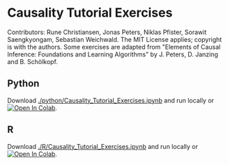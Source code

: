 # Causality Tutorial Exercises

Contributors:
Rune Christiansen,
Jonas Peters,
Niklas Pfister,
Sorawit Saengkyongam,
Sebastian Weichwald.
The MIT License applies; copyright is with the authors.
Some exercises are adapted from 
"Elements of Causal Inference: Foundations and Learning Algorithms"
by J. Peters, D. Janzing and B. Schölkopf.


## Python

Download
[./python/Causality_Tutorial_Exercises.ipynb](./python/Causality_Tutorial_Exercises.ipynb)
and run locally or 
[![Open In Colab](https://colab.research.google.com/assets/colab-badge.svg)](https://colab.research.google.com/github/sweichwald/causality-tutorial-exercises/blob/master/python/Causality_Tutorial_Exercises.ipynb).


## R

Download
[./R/Causality_Tutorial_Exercises.ipynb](./R/Causality_Tutorial_Exercises.ipynb)
and run locally or
[![Open In Colab](https://colab.research.google.com/assets/colab-badge.svg)](https://colab.research.google.com/github/sweichwald/causality-tutorial-exercises/blob/master/R/Causality_Tutorial_Exercises.ipynb).
